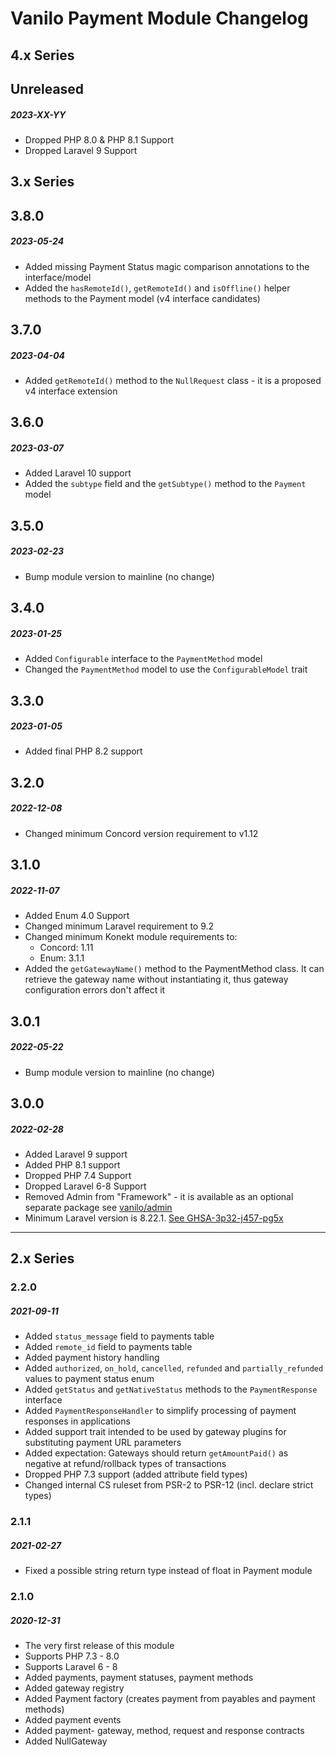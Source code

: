 # Vanilo Payment Module Changelog

## 4.x Series

## Unreleased
##### 2023-XX-YY

- Dropped PHP 8.0 & PHP 8.1 Support
- Dropped Laravel 9 Support

## 3.x Series

## 3.8.0
##### 2023-05-24

- Added missing Payment Status magic comparison annotations to the interface/model
- Added the `hasRemoteId()`, `getRemoteId()` and `isOffline()` helper methods to the Payment model (v4 interface candidates)

## 3.7.0
##### 2023-04-04

- Added `getRemoteId()` method to the `NullRequest` class - it is a proposed v4 interface extension

## 3.6.0
##### 2023-03-07

- Added Laravel 10 support
- Added the `subtype` field and the `getSubtype()` method to the `Payment` model

## 3.5.0
##### 2023-02-23

- Bump module version to mainline (no change)

## 3.4.0
##### 2023-01-25

- Added `Configurable` interface to the `PaymentMethod` model
- Changed the `PaymentMethod` model to use the `ConfigurableModel` trait

## 3.3.0
##### 2023-01-05

- Added final PHP 8.2 support

## 3.2.0
##### 2022-12-08

- Changed minimum Concord version requirement to v1.12

## 3.1.0
##### 2022-11-07

- Added Enum 4.0 Support
- Changed minimum Laravel requirement to 9.2
- Changed minimum Konekt module requirements to:
    - Concord: 1.11
    - Enum: 3.1.1
- Added the `getGatewayName()` method to the PaymentMethod class.
  It can retrieve the gateway name without instantiating it,
  thus gateway configuration errors don't affect it

## 3.0.1
##### 2022-05-22

- Bump module version to mainline (no change)

## 3.0.0
##### 2022-02-28

- Added Laravel 9 support
- Added PHP 8.1 support
- Dropped PHP 7.4 Support
- Dropped Laravel 6-8 Support
- Removed Admin from "Framework" - it is available as an optional separate package see [vanilo/admin](https://github.com/vanilophp/admin) 
- Minimum Laravel version is 8.22.1. [See GHSA-3p32-j457-pg5x](https://github.com/advisories/GHSA-3p32-j457-pg5x)


---

## 2.x Series

### 2.2.0
##### 2021-09-11

- Added `status_message` field to payments table
- Added `remote_id` field to payments table
- Added payment history handling
- Added `authorized`, `on_hold`, `cancelled`, `refunded` and `partially_refunded` values to payment status enum
- Added `getStatus` and `getNativeStatus` methods to the `PaymentResponse` interface
- Added `PaymentResponseHandler` to simplify processing of payment responses in applications
- Added support trait intended to be used by gateway plugins for substituting payment URL parameters
- Added expectation: Gateways should return `getAmountPaid()` as negative at refund/rollback types of transactions
- Dropped PHP 7.3 support (added attribute field types)
- Changed internal CS ruleset from PSR-2 to PSR-12 (incl. declare strict types)

### 2.1.1
##### 2021-02-27

- Fixed a possible string return type instead of float in Payment module

### 2.1.0
##### 2020-12-31

- The very first release of this module
- Supports PHP 7.3 - 8.0
- Supports Laravel 6 - 8
- Added payments, payment statuses, payment methods
- Added gateway registry
- Added Payment factory (creates payment from payables and payment methods)
- Added payment events
- Added payment- gateway, method, request and response contracts
- Added NullGateway
